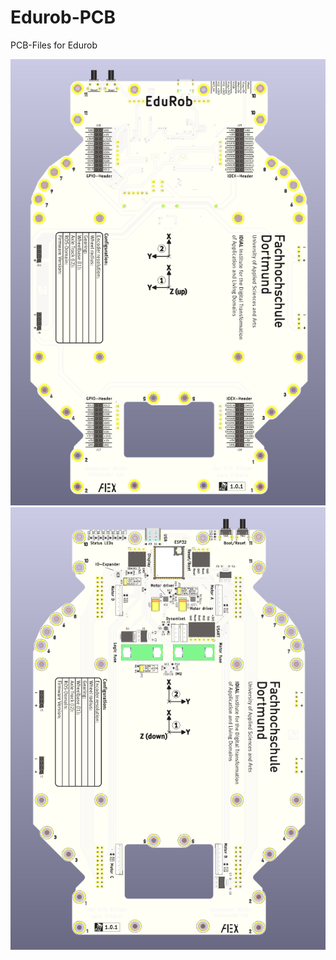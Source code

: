 # Edurob-PCB
PCB-Files for Edurob

![top](./Edurob/Images/Edurob_Top.png)
![bottom](./Edurob/Images/Edurob_Bottom.png)